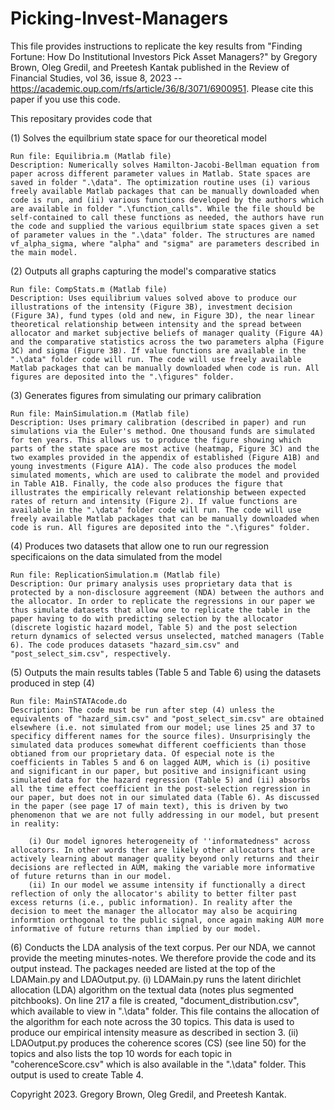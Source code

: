 # Picking-Invest-Managers
This file provides instructions to replicate the key results from "Finding Fortune: How Do Institutional Investors Pick Asset Managers?" by Gregory Brown, Oleg Gredil, and Preetesh Kantak published in the Review of Financial Studies, vol 36, issue 8, 2023 -- https://academic.oup.com/rfs/article/36/8/3071/6900951. 
Please cite this paper if you use this code.

This repositary provides code that 

(1) Solves the equilbrium state space for our theoretical model 

	Run file: Equilibria.m (Matlab file)
	Description: Numerically solves Hamilton-Jacobi-Bellman equation from paper across different parameter values in Matlab. State spaces are saved in folder ".\data". The optimization routine uses (i) various freely available Matlab packages that can be manually downloaded when code is run, and (ii) various functions developed by the authors which are available in folder ".\function_calls". While the file should be self-contained to call these functions as needed, the authors have run the code and supplied the various equilbrium state spaces given a set of parameter values in the ".\data" folder. The structures are named vf_alpha_sigma, where "alpha" and "sigma" are parameters described in the main model.
	
(2) Outputs all graphs capturing the model's comparative statics

	Run file: CompStats.m (Matlab file)
	Description: Uses equilibrium values solved above to produce our illustrations of the intensity (Figure 3B), investment decision (Figure 3A), fund types (old and new, in Figure 3D), the near linear theoretical relationship between intensity and the spread between allocator and market subjective beliefs of manager quality (Figure 4A) and the comparative statistics across the two parameters alpha (Figure 3C) and sigma (Figure 3B). If value functions are available in the ".\data" folder code will run. The code will use freely available Matlab packages that can be manually downloaded when code is run. All figures are deposited into the ".\figures" folder.

(3) Generates figures from simulating our primary calibration 

	Run file: MainSimulation.m (Matlab file)
	Description: Uses primary calibration (described in paper) and run simulations via the Euler's method. One thousand funds are simulated for ten years. This allows us to produce the figure showing which parts of the state space are most active (heatmap, Figure 3C) and the two examples provided in the appendix of established (Figure A1B) and young investments (Figure A1A). The code also produces the model simulated moments, which are used to calibrate the model and provided in Table A1B. Finally, the code also produces the figure that illustrates the empirically relevant relationship between expected rates of return and intensity (Figure 2). If value functions are available in the ".\data" folder code will run. The code will use freely available Matlab packages that can be manually downloaded when code is run. All figures are deposited into the ".\figures" folder.

(4) Produces two datasets that allow one to run our regression specificaions on the data simulated from the model
	
	Run file: ReplicationSimulation.m (Matlab file)
	Description: Our primary analysis uses proprietary data that is protected by a non-disclosure aggreement (NDA) between the authors and the allocator. In order to replicate the regressions in our paper we thus simulate datasets that allow one to replicate the table in the paper having to do with predicting selection by the allocator (discrete logistic hazard model, Table 5) and the post selection return dynamics of selected versus unselected, matched managers (Table 6). The code produces datasets "hazard_sim.csv" and "post_select_sim.csv", respectively.

(5) Outputs the main results tables (Table 5 and Table 6) using the datasets produced in step (4)
	
	Run file: MainSTATAcode.do
	Description: The code must be run after step (4) unless the equivalents of "hazard_sim.csv" and "post_select_sim.csv" are obtained elsewhere (i.e. not simulated from our model; use lines 25 and 37 to specificy different names for the source files). Unsurprisingly the simulated data produces somewhat different coefficients than those obtianed from our proprietary data. Of especial note is the coefficients in Tables 5 and 6 on lagged AUM, which is (i) positive and significant in our paper, but positive and insignificant using simulated data for the hazard regression (Table 5) and (ii) absorbs all the time effect coefficient in the post-selection regression in our paper, but does not in our simulated data (Table 6). As discussed in the paper (see page 17 of main text), this is driven by two phenomenon that we are not fully addressing in our model, but present in reality: 
		
		(i) Our model ignores heterogeneity of ''informatedness" across allocators. In other words ther are likely other allocators that are actively learning about manager quality beyond only returns and their decisions are reflected in AUM, making the variable more informative of future returns than in our model.
		(ii) In our model we assume intensity if functionally a direct reflection of only the allocator's ability to better filter past excess returns (i.e., public information). In reality after the decision to meet the manager the allocator may also be acquiring informtion orthogonal to the public signal, once again making AUM more informative of future returns than implied by our model. 
		
(6) Conducts the LDA analysis of the text corpus. Per our NDA, we cannot provide the meeting minutes-notes. We therefore provide the code and its output instead. The packages needed are listed at the top of the LDAMain.py and LDAOutput.py. 
	(i) LDAMain.py runs the latent dirichlet allocation (LDA) algorithm on the textual data (notes plus segmented pitchbooks). On line 217 a file is created, "document_distribution.csv", which available to view in ".\data" folder. This file contains the allocation of the algorithm for each note across the 30 topics. This data is used to produce our empirical intensity measure as described in section 3.
	(ii) LDAOutput.py produces the coherence scores (CS) (see line 50) for the topics and also lists the top 10 words for each topic in "coherenceScore.csv" which is also available in the ".\data" folder. This output is used to create Table 4. 

Copyright 2023. Gregory Brown, Oleg Gredil, and Preetesh Kantak.

